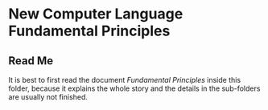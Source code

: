 ﻿New Computer Language Fundamental Principles
===========================================

## **Read Me**

It is best to first read the document *Fundamental Principles* inside this folder, because it explains the whole story and the details in the sub-folders are usually not finished.

